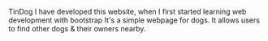 TinDog
I have developed this website, when I first started learning web development with bootstrap
It's a simple webpage for dogs. It allows users to find other dogs & their owners nearby.
